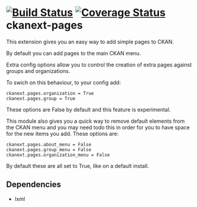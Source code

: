 [![Build Status](https://travis-ci.org/pages/ckanext-pages.svg?branch=master)](https://travis-ci.org/ckan/ckanext-pages)
[![Coverage Status](https://coveralls.io/repos/pages/ckanext-pages/badge.svg)](https://coveralls.io/r/ckan/ckanext-pages)
ckanext-pages
=============

This extension gives you an easy way to add simple pages to CKAN.

By default you can add pages to the main CKAN menu.



Extra config options allow you to control the creation of extra pages against groups and organizations.

To swich on this behaviour, to your config add:

```
ckanext.pages.organization = True
ckanext.pages.group = True
```

These options are False by default and this feature is experimental.


This module also gives you a quick way to remove default elements from the CKAN menu and you may need todo this
in order for you to have space for the new items you add.  These options are:

```
ckanext.pages.about_menu = False
ckanext.pages.group_menu = False
ckanext.pages.organization_menu = False
```

By default these are all set to True, like on a default install.

Dependencies
------------

* lxml


